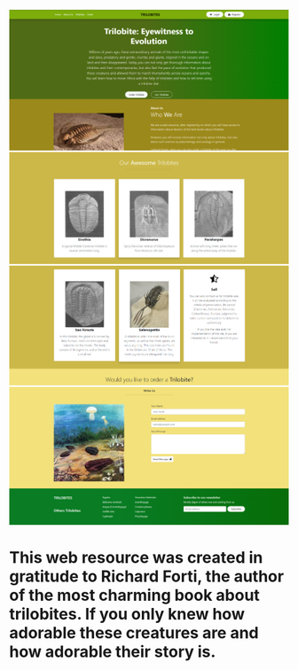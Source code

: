 ![alt text](front-React/public/assets/front__screen.png)
![alt text](front-React/public/assets/front__screen3.png)
![alt text](front-React/public/assets/front__screen4(1).png)
![alt text](front-React/public/assets/front__screen2.png)


# This web resource was created in gratitude to Richard Forti, the author of the most charming book about trilobites. If you only knew how adorable these creatures are and how adorable their story is.
